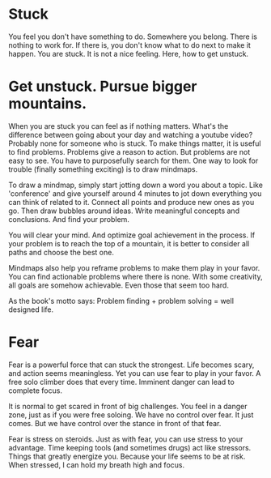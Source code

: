 # Stuck
You feel you don't have something to do. Somewhere you belong. There is nothing to work for. If there is, you don't know what to do next to make it happen. You are stuck. It is not a nice feeling. Here, how to get unstuck.  

# Get unstuck. Pursue bigger mountains.
When you are stuck you can feel as if nothing matters. What's the difference between going about your day and watching a youtube video? Probably none for someone who is stuck. To make things matter, it is useful to find problems. Problems give a reason to action. But problems are not easy to see. You have to purposefully search for them. One way to look for trouble (finally something exciting) is to draw mindmaps.

To draw a mindmap, simply start jotting down a word you about a topic. Like 'conference' and give yourself around 4 minutes to jot down everything you can think of related to it. Connect all points and produce new ones as you go. Then draw bubbles around ideas. Write meaningful concepts and conclusions. And find your problem.  

You will clear your mind. And optimize goal achievement in the process. If your problem is to reach the top of a mountain, it is better to consider all paths and choose the best one.

Mindmaps also help you reframe problems to make them play in your favor. You can find actionable problems where there is none. With some creativity, all goals are somehow achievable. Even those that seem too hard.

As the book's motto says: Problem finding + problem solving = well designed life.

# Fear
Fear is a powerful force that can stuck the strongest. Life becomes scary, and action seems meaningless. Yet you can use fear to play in your favor. A free solo climber does that every time. Imminent danger can lead to complete focus.  

It is normal to get scared in front of big challenges. You feel in a danger zone, just as if you were free soloing. We have no control over fear. It just comes. But we have control over the stance in front of that fear.

Fear is stress on steroids. Just as with fear, you can use stress to your advantage. Time keeping tools (and sometimes drugs) act like stressors. Things that greatly energize you. Because your life seems to be at risk. When stressed, I can hold my breath high and focus.
